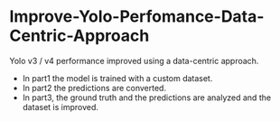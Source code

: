 # Improve-Yolo-Perfomance-Data-Centric-Approach
Yolo v3 / v4 performance improved using a data-centric approach. <br /> 
* In part1 the model is trained with a custom dataset. <br /> 
* In part2 the predictions are converted. <br />
* In part3, the ground truth and the predictions are analyzed and the dataset is improved.
